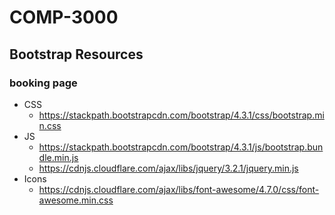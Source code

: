 # COMP-3000
 
## Bootstrap Resources
### booking page
- CSS
    - https://stackpath.bootstrapcdn.com/bootstrap/4.3.1/css/bootstrap.min.css
- JS
    - https://stackpath.bootstrapcdn.com/bootstrap/4.3.1/js/bootstrap.bundle.min.js
    - https://cdnjs.cloudflare.com/ajax/libs/jquery/3.2.1/jquery.min.js
- Icons
    - https://cdnjs.cloudflare.com/ajax/libs/font-awesome/4.7.0/css/font-awesome.min.css
